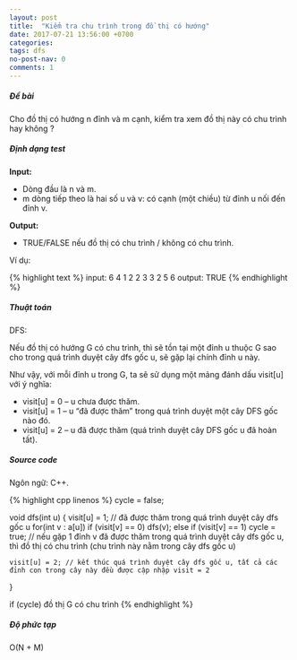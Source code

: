 ```yaml
---
layout: post
title:  "Kiểm tra chu trình trong đồ thị có hướng"
date: 2017-07-21 13:56:00 +0700
categories:
tags: dfs
no-post-nav: 0
comments: 1
---
```


##### **Đề bài**
Cho đồ thị có hướng n đỉnh và m cạnh, kiểm tra xem đồ thị này có chu trình hay không ?

##### **Định dạng test**
**Input:**

* Dòng đầu là n và m.
* m dòng tiếp theo là hai số u và v: có cạnh (một chiều) từ đỉnh u nối đến đỉnh v.

**Output:**
* TRUE/FALSE nếu đồ thị có chu trình / không có chu trình.

Ví dụ:

{% highlight text %}
input:
6 4
1 2
2 3
3 2
5 6
output:
TRUE
{% endhighlight %}

##### **Thuật toán**

DFS:

Nếu đồ thị có hướng G có chu trình, thì sẽ tồn tại một đỉnh u thuộc G sao cho trong quá trình duyệt cây dfs gốc u, sẽ gặp lại chính đỉnh u này.

Như vậy, với mỗi đỉnh u trong G, ta sẽ sử dụng một mảng đánh dấu visit[u] với ý nghĩa:
* visit[u] = 0 – u chưa được thăm.
* visit[u] = 1 – u “đã được thăm” trong quá trình duyệt một cây DFS gốc nào đó.
* visit[u] = 2 – u đã được thăm (quá trình duyệt cây DFS gốc u đã hoàn tất).

##### **Source code**

Ngôn ngữ: C++.

{% highlight cpp linenos %}
cycle = false;

void dfs(int u) {
    visit[u] = 1; // đã được thăm trong quá trình duyệt cây dfs gốc u
    for(int v : a[u])
        if (visit[v] == 0) dfs(v);
        else if (visit[v] == 1) cycle = true; // nếu gặp 1 đỉnh v đã được thăm trong quá trình duyệt cây dfs gốc u, thì đồ thị có chu trình (chu trình này nằm trong cây dfs gốc u)

    visit[u] = 2; // kết thúc quá trình duyệt cây dfs gốc u, tất cả các đỉnh con trong cây này đều được cập nhập visit = 2
}

if (cycle) đồ thị G có chu trình
{% endhighlight %}

##### **Độ phức tạp**
O(N + M)

